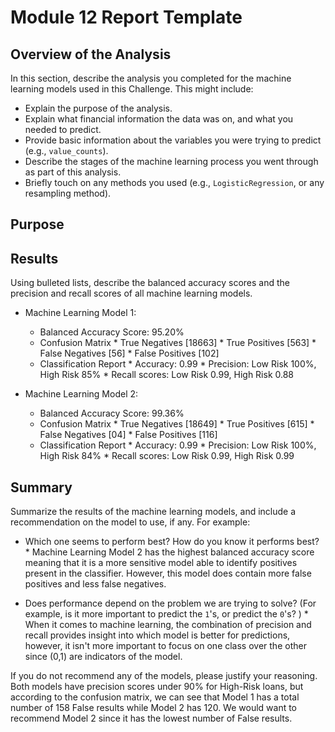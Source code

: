 # Module 12 Report Template

## Overview of the Analysis

In this section, describe the analysis you completed for the machine learning models used in this Challenge. This might include:

* Explain the purpose of the analysis.
* Explain what financial information the data was on, and what you needed to predict.
* Provide basic information about the variables you were trying to predict (e.g., `value_counts`).
* Describe the stages of the machine learning process you went through as part of this analysis.
* Briefly touch on any methods you used (e.g., `LogisticRegression`, or any resampling method).

## Purpose

##

## Results

Using bulleted lists, describe the balanced accuracy scores and the precision and recall scores of all machine learning models.

* Machine Learning Model 1:
  * Balanced Accuracy Score: 95.20%
  * Confusion Matrix
           * True Negatives [18663]
           * True Positives [563]
           * False Negatives [56]
           * False Positives [102]
  * Classification Report
            * Accuracy: 0.99
            * Precision: Low Risk 100%, High Risk 85% 
            * Recall scores: Low Risk 0.99, High Risk 0.88



* Machine Learning Model 2:
  * Balanced Accuracy Score: 99.36%
  * Confusion Matrix
           * True Negatives [18649]
           * True Positives [615]
           * False Negatives [04]
           * False Positives [116]
  * Classification Report
            * Accuracy: 0.99
            * Precision: Low Risk 100%, High Risk 84% 
            * Recall scores: Low Risk 0.99, High Risk 0.99

## Summary

Summarize the results of the machine learning models, and include a recommendation on the model to use, if any. For example:
* Which one seems to perform best? How do you know it performs best?
            * Machine Learning Model 2 has the highest balanced accuracy score meaning that it is a more sensitive model able to identify positives present in the classifier. However, this model does contain more false positives and less false negatives.
  
* Does performance depend on the problem we are trying to solve? (For example, is it more important to predict the `1`'s, or predict the `0`'s? )
               * When it comes to machine learning, the combination of precision and recall provides insight into which model is better for predictions, however, it isn't more important to focus on one class over the other since (0,1) are indicators of the model.
  
If you do not recommend any of the models, please justify your reasoning.
Both models have precision scores under 90% for High-Risk loans, but according to the confusion matrix, we can see that Model 1 has a total number of 158 False results while Model 2 has 120. We would want to recommend Model 2 since it has the lowest number of False results.
